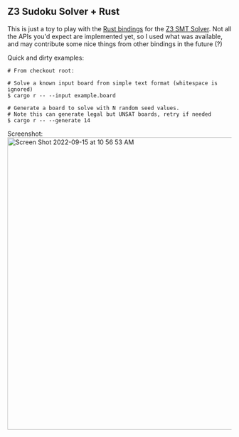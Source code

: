 ## Z3 Sudoku Solver + Rust
This is just a toy to play with the [Rust bindings](https://github.com/prove-rs/z3.rs) for the [Z3 SMT Solver](http://theory.stanford.edu/~nikolaj/programmingz3.html). Not all the APIs you'd expect are implemented yet, so I used what was available, and may contribute some nice things from other bindings in the future (?)

Quick and dirty examples:
```
# From checkout root:

# Solve a known input board from simple text format (whitespace is ignored)
$ cargo r -- --input example.board

# Generate a board to solve with N random seed values.
# Note this can generate legal but UNSAT boards, retry if needed
$ cargo r -- --generate 14
```

Screenshot:
<img width="658" alt="Screen Shot 2022-09-15 at 10 56 53 AM" src="https://user-images.githubusercontent.com/32776521/190476375-054cb1b4-1fd3-46a3-87c1-7574e6ceb952.png">
